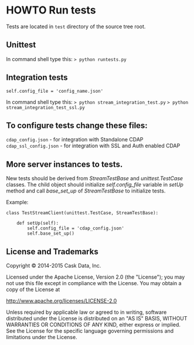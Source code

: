 # HOWTO Run tests

Tests are located in ```test``` directory of the source tree root.

## Unittest
In command shell type this:
```> python runtests.py```

## Integration tests

```
self.config_file = 'config_name.json'
```

In command shell type this:
```> python stream_integration_test.py```
```> python stream_integration_test_ssl.py```

## To configure tests change these files:
```cdap_config.json```             - for integration with Standalone CDAP
```cdap_ssl_config.json```         - for integration with SSL and Auth enabled CDAP

## More server instances to tests.
New tests should be derived from *StreamTestBase* and *unittest.TestCase* classes.
The child object should initialize *self.config_file* variable in *setUp* method
and call *base_set_up* of *StreamTestBase* to initialize tests.

Example:

```
class TestStreamClient(unittest.TestCase, StreamTestBase):

    def setUp(self):
        self.config_file = 'cdap_config.json'
        self.base_set_up()
```

## License and Trademarks

Copyright © 2014-2015 Cask Data, Inc.

Licensed under the Apache License, Version 2.0 (the "License"); you may not
use this file except in compliance with the License. You may obtain a copy of
the License at

http://www.apache.org/licenses/LICENSE-2.0

Unless required by applicable law or agreed to in writing, software
distributed under the License is distributed on an "AS IS" BASIS, WITHOUT
WARRANTIES OR CONDITIONS OF ANY KIND, either express or implied. See the
License for the specific language governing permissions and limitations under
the License.
